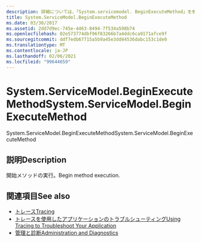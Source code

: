 ```yaml
---
description: 詳細については、「System.servicemodel. BeginExecuteMethod」を参照してください。
title: System.ServiceModel.BeginExecuteMethod
ms.date: 03/30/2017
ms.assetid: 2dd7d9ec-745e-4463-8494-7f534a598b74
ms.openlocfilehash: 02e573774dbf96f83266b7a4ddc6ca9171afce9f
ms.sourcegitcommit: ddf7edb67715a5b9a45e3dd44536dabc153c1de0
ms.translationtype: MT
ms.contentlocale: ja-JP
ms.lasthandoff: 02/06/2021
ms.locfileid: "99644659"
---
```

# <a name="systemservicemodelbeginexecutemethod"></a><span data-ttu-id="d3d75-103">System.ServiceModel.BeginExecuteMethod</span><span class="sxs-lookup"><span data-stu-id="d3d75-103">System.ServiceModel.BeginExecuteMethod</span></span>

<span data-ttu-id="d3d75-104">System.ServiceModel.BeginExecuteMethod</span><span class="sxs-lookup"><span data-stu-id="d3d75-104">System.ServiceModel.BeginExecuteMethod</span></span>  
  
## <a name="description"></a><span data-ttu-id="d3d75-105">説明</span><span class="sxs-lookup"><span data-stu-id="d3d75-105">Description</span></span>  

 <span data-ttu-id="d3d75-106">開始メソッドの実行。</span><span class="sxs-lookup"><span data-stu-id="d3d75-106">Begin method execution.</span></span>  
  
## <a name="see-also"></a><span data-ttu-id="d3d75-107">関連項目</span><span class="sxs-lookup"><span data-stu-id="d3d75-107">See also</span></span>

- [<span data-ttu-id="d3d75-108">トレース</span><span class="sxs-lookup"><span data-stu-id="d3d75-108">Tracing</span></span>](index.md)
- [<span data-ttu-id="d3d75-109">トレースを使用したアプリケーションのトラブルシューティング</span><span class="sxs-lookup"><span data-stu-id="d3d75-109">Using Tracing to Troubleshoot Your Application</span></span>](using-tracing-to-troubleshoot-your-application.md)
- [<span data-ttu-id="d3d75-110">管理と診断</span><span class="sxs-lookup"><span data-stu-id="d3d75-110">Administration and Diagnostics</span></span>](../index.md)
